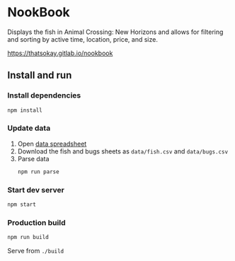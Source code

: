 # NookBook

Displays the fish in Animal Crossing: New Horizons and allows for filtering and
sorting by active time, location, price, and size.

https://thatsokay.gitlab.io/nookbook

## Install and run

### Install dependencies

```bash
npm install
```

### Update data

1. Open [data spreadsheet](https://docs.google.com/spreadsheets/d/13d_LAJPlxMa_DubPTuirkIV4DERBMXbrWQsmSh8ReK4/htmlview#)
1. Download the fish and bugs sheets as `data/fish.csv` and `data/bugs.csv`
1. Parse data
    ```bash
    npm run parse
    ```

### Start dev server

```bash
npm start
```

### Production build

```bash
npm run build
```

Serve from `./build`
